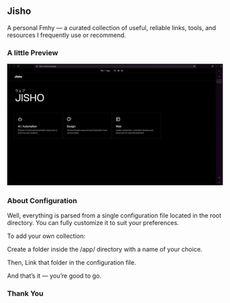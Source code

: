 ## Jisho

A personal Fmhy — a curated collection of useful, reliable links, tools, and resources I frequently use or recommend.


### A little Preview

![App Screenshot](/public/image.png)


### About Configuration

Well, everything is parsed from a single configuration file located in the root directory. You can fully customize it to suit your preferences.

To add your own collection:

Create a folder inside the /app/ directory with a name of your choice.

Then, Link that folder in the configuration file.

And that’s it — you’re good to go.
### Thank You

